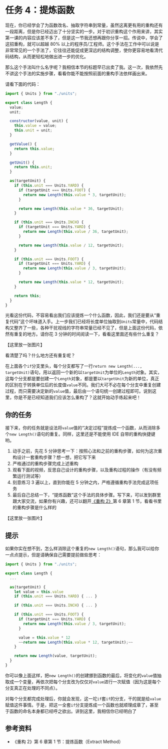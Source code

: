 # 任务 4：提炼函数

现在，你已经学会了为函数改名、抽取字符串到常量，虽然这离更有用的重构还有一段距离，但是你已经迈出了十分坚实的一步。对于初识重构这个作用来讲，其实第一课的内容应该差不多了，但是这一节我还想再跟你分享一招。传说中，学会了这招重构，就可以超越 80% 以上的程序员/工程师。这个手法在工作中可以说是非常常见的一个手法了，它往往还能促成更深远的结构调整，使你更容易地看清代码结构，从而更轻松地做出进一步的优化。

那么这个手法叫什么名字呢？我相信本节的标题早已出卖了我。这一次，我依然先不讲这个手法的实施步骤，看看你能不能按照前面的重构手法依样画出来。

请看下面的代码：

```javascript
import { Units } from "./units";

export class Length {
  value;
  unit;

  constructor(value, unit) {
    this.value = value;
    this.unit = unit;
  }

  getValue() {
    return this.value;
  }

  getUnit() {
    return this.unit;
  }

  as(targetUnit) {
    if (this.unit === Units.YARD) {
      if (targetUnit === Units.FOOT) {
        return new Length(this.value * 3, targetUnit);
      }

      return new Length(this.value * 36, targetUnit);
    }

    if (this.unit === Units.INCH) {
      if (targetUnit === Units.YARD) {
        return new Length(this.value / 36, targetUnit);
      }

      return new Length(this.value / 12, targetUnit);
    }

    if (this.unit === Units.FOOT) {
      if (targetUnit === Units.YARD) {
        return new Length(this.value / 3, targetUnit);
      }

      return new Length(this.value * 12, targetUnit);
    }

    return this;
  }
}
```

光看这份代码，不容易看出我们应该提炼一个什么函数，因此，我们还是要从“重复代码”这个坏味道入手。上一步我们已经将长度单位抽取到`Units`常量中，代码结构又整齐了一些，各种干扰视线的字符串常量已经不见了，但是上面这份代码，依然有重复的地方。请你花 3 分钟的时间阅读一下，看看这里面还有些什么重复？

【这里放一张图片】

看清楚了吗？什么地方还有重复呢？

在上面各个`if`分支里头，每个分支都写了一行`return new Length(..., targetUnit)`语句，用以返回一个新的以`targetUnit`为单位的`Length`对象。其实，这每个分支都是要创建一个`Length`对象，都是要以`targetUnit`为新的单位，真正的区别在于转换单位后的长度值`value`不同。我们大可不必在每个分支中重复创建过程，而只需要决定新的`value`值，最后由一个语句统一创建过程即可。说到这里，你是不是已经知道我们应该怎么重构了？这就开始动手练起来吧！

## 你的任务

接下来，你的任务就是设法将`value`值的“决定过程”提炼成一个函数，从而消除多个`new Length()`语句的重复。同样，这里还是不能使用 IDE 自带的重构快捷键哟。

1. 动手之前，先花 5 分钟思考一下：按照心法和之前的重构步骤，如何为这次重构设计一套重构步骤？想一想，把它写下来
2. 严格通过的重构步骤完成上述重构
3. 观看下面的视频，反思自己设计的重构步骤，以及重构过程的操作（有没有频繁运行测试等）
4. 刻意练习 3 遍以上，直到你能在 5 分钟之内，严格遵循重构手法完成这项任务
5. 最后自己总结一下，“提炼函数”这个手法的具体步骤。写下来，可以发到群里跟大家交流，如果你有兴趣，还可以翻开[《重构 2》](https://book.douban.com/subject/30468597/)第 6 章第 1 节，看看书里的重构步骤是什么样的

【这里放一张图片】

## 提示

如果你实在想不到，怎么样消除这个重复的`new Length()`语句，那么我可以给你一点点提示，但是请确保自己需要提前做些思考：

```javascript
import { Units } from "./units";

export class Length {
  ...

  as(targetUnit) {
    let value = this.value
    if (this.unit === Units.YARD) { ... }

    if (this.unit === Units.INCH) { ... }

    if (this.unit === Units.FOOT) {
      if (targetUnit === Units.YARD) {
        return new Length(this.value / 3, targetUnit);
      }

      value = this.value * 12
      ~~return new Length(this.value * 12, targetUnit);~~
    }

    return new Length(value, targetUnit);
  }
}
```

你可以像上面这样，把`new Length()`的创建挪到函数的最后，将变化的`value`值抽取成一个变量，再依次把每个分支改为仅仅对`value`进行一次赋值（因为这是每个分支真正在处理的不同点）。

对每个分支都完成处理后，你就会发现，这一坨`if`套`if`的分支，干的就是给`value`赋值这件事情。于是，把这一全套`if`分支提炼成一个函数也就顺理成章了，甚至于函数的命名本身都已经呼之欲出。讲到这里，我相信你已经明白了

## 参考资料

- 《重构 2》第 6 章第 1 节：提炼函数（Extract Method）
